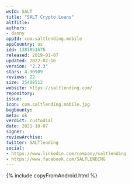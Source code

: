```yaml
---
wsId: SALT
title: "SALT Crypto Loans"
altTitle: 
authors:
- danny
appId: com.saltlending.mobile
appCountry: us
idd: 1383851676
released: 2019-01-07
updated: 2022-02-16
version: "2.2.3"
stars: 4.90909
reviews: 22
size: 25408512
website: https://saltlending.com/
repository: 
issue: 
icon: com.saltlending.mobile.jpg
bugbounty: 
meta: ok
verdict: custodial
date: 2021-10-07
signer: 
reviewArchive:
twitter: SALTlending
social:
- https://www.linkedin.com/company/saltlending
- https://www.facebook.com/SALTLENDING
---
```


{% include copyFromAndroid.html %}
